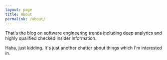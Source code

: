 ```yaml
---
layout: page
title: About
permalink: /about/
---
```


That's the blog on software engineering trends including deep analytics and highly qualified checked insider information.

Haha, just kidding. It's just another chatter about things which I'm interested in.

